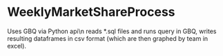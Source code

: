 # WeeklyMarketShareProcess

Uses GBQ via Python api\n
reads \*.sql files and runs query in GBQ, writes resulting dataframes in csv format (which are then graphed by team in excel).
